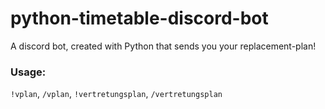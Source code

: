 # python-timetable-discord-bot

A discord bot, created with Python that sends 
you your replacement-plan!

### Usage:
`!vplan`, `/vplan`, `!vertretungsplan`, `/vertretungsplan`
